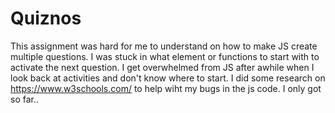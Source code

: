 # Quiznos 
This assignment was hard for me to understand on how to make JS create multiple questions. I was stuck in what element or functions to start with to activate the next question. I get overwhelmed from JS after awhile when I look back at activities and don't know where to start. I did some research on https://www.w3schools.com/ to help wiht my bugs in the js code. I only got so far..